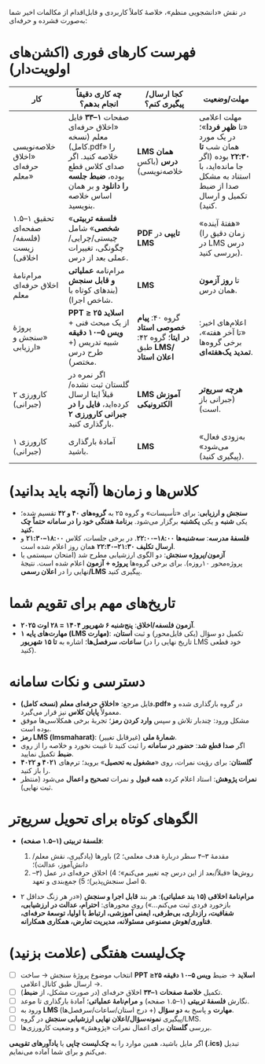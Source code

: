 در نقش «دانشجویی منظم»، خلاصهٔ کاملاً کاربردی و قابل‌اقدام از مکالمات اخیر شما به‌صورت فشرده و حرفه‌ای:

# فهرست کارهای فوری (اکشن‌های اولویت‌دار)

| کار                                     | چه کاری دقیقاً انجام بدهم؟                                                                                                                           | کجا ارسال/پیگیری کنم؟                                                   | مهلت/وضعیت                                                                                                                               |
| --------------------------------------- | ---------------------------------------------------------------------------------------------------------------------------------------------------- | ----------------------------------------------------------------------- | ---------------------------------------------------------------------------------------------------------------------------------------- |
| خلاصه‌نویسی «اخلاق حرفه‌ای معلم»        | صفحات **۱–۳۳** فایل «اخلاق حرفه‌ای معلم (نسخه کامل).pdf» را خلاصه کنید. اگر صدای کلاس قطع بوده، **ضبط جلسه را دانلود** و بر همان اساس خلاصه بنویسید. | **LMS همان درس** (باکس خلاصه‌نویسی)                                     | مهلت اعلامی «تا **ظهر فردا**»؛ در یک مورد همان شب **تا ۲۲:۳۰** بوده (اگر جا مانده‌اید، با استناد به مشکل صدا از ضبط تکمیل و ارسال کنید). |
| تحقیق ۱–۱.۵ صفحه‌ای (فلسفه/زیست اخلاقی) | «**فلسفه تربیتی شخصی**» شامل چیستی/چرایی/چگونگی، تغییرات عملی بعد از درس.                                                                            | **PDF تایپی** در **LMS**                                                | «هفتهٔ آینده» (زمان دقیق را در LMS درس بررسی کنید).                                                                                      |
| مرام‌نامهٔ اخلاق حرفه‌ای معلم           | مرام‌نامه **عملیاتی و قابل سنجش** (بندهای کوتاه با شاخص اجرا).                                                                                       | **LMS**                                                                 | تا **روز آزمون** همان درس.                                                                                                               |
| پروژهٔ «سنجش و ارزیابی»                 | **PPT ≥ ۲۵ اسلاید** از یک مبحث فنی + **ویس ۵–۱۰ دقیقه** شبیه تدریس (+ طرح درس مختصر).                                                                | گروه ۴۰: **پیام خصوصی استاد در ایتا**؛ گروه ۴۲: طبق **LMS/اعلان استاد** | اعلام‌های اخیر: «تا آخر هفته»، برخی گروه‌ها **تمدید یک‌هفته‌ای**.                                                                        |
| کارورزی ۲ (جبرانی)                      | اگر نمره در گلستان ثبت نشده/قبلاً ایتا ارسال کرده‌اید، **فایل را در جبرانی کارورزی ۲** بارگذاری کنید.                                                | **LMS آموزش الکترونیکی**                                                | **هرچه سریع‌تر** (جبرانی باز است).                                                                                                       |
| کارورزی ۱ (جبرانی)                      | آمادهٔ بارگذاری باشید.                                                                                                                               | **LMS**                                                                 | «به‌زودی فعال می‌شود» (پیگیری کنید).                                                                                                     |

# کلاس‌ها و زمان‌ها (آنچه باید بدانید)

* **سنجش و ارزیابی**: برای «تأسیسات» و گروه ۲۵ به **گروه‌های ۴۰ و ۴۲** تقسیم شده؛ یکی **شنبه** و یکی **یکشنبه** برگزار می‌شود. **برنامهٔ هفتگی خود را در سامانه حتماً چک کنید.**
* **فلسفهٔ مدرسه**: **سه‌شنبه‌ها ۱۸:۰۰–۲۲:۰۰**. در برخی جلسات، کلاس **۱۸:۰۰–۲۱:۳۰** و **ارسال تکلیف ۲۱:۳۰–۲۲:۳۰** همان روز اعلام شده است.
* **آزمون/پروژه سنجش**: دو الگوی ارزشیابی مطرح شد (امتحان سیستمی یا پروژه‌محور ۱۰روزه). برای برخی گروه‌ها **پروژه + آزمون** اعلام شده است. نتیجهٔ نهایی را در **اعلان رسمی/LMS** پیگیری کنید.

# تاریخ‌های مهم برای تقویم شما

* **آزمون فلسفه/اخلاق**: **پنج‌شنبه ۶ شهریور ۱۴۰۴ = ۲۸ اوت ۲۰۲۵**.
* **مهارت‌های پایه ۱ (LMS مهارت)**: تکمیل دو سؤال (یکی فایل‌محور) و ثبت **استان، ساعات، سرفصل‌ها**؛ اشاره به **تا ۱۵ شهریور** (تاریخ نهایی را در LMS خود قطعی کنید).

# دسترسی و نکات سامانه

* فایل مرجع: **«اخلاق حرفه‌ای معلم (نسخه کامل).pdf»** در گروه بارگذاری شده و معمولاً **پایان کلاس** نیز قرار می‌گیرد.
* مشکل ورود: چندبار تلاش و سپس **وارد کردن رمز**؛ تجربهٔ برخی همکلاسی‌ها موفق بوده است.
* **رمز LMS (lmsmaharat)**: **شمارهٔ ملی** (غیرقابل تغییر).
* اگر **صدا قطع شد**: **حضور در سامانه** را ثبت کنید تا غیبت نخورد و خلاصه را از روی **ضبط** تکمیل نمایید.
* **گلستان**: برای رؤیت نمرات، روی «**مشغول به تحصیل**» بروید؛ ترم‌های **۴۰۲۱ و ۴۰۲۲** را باز کنید.
* **نمرات پژوهش**: استاد اعلام کرده **همه قبول** و نمرات **تصحیح و اعمال** می‌شود (منتظر ثبت نهایی).

# الگوهای کوتاه برای تحویل سریع‌تر

* **فلسفهٔ تربیتی (۱–۱.۵ صفحه)**:

  1. مقدمهٔ ۳–۴ سطر دربارهٔ هدف معلمی؛ 2) باورها (یادگیری، نقش معلم/دانش‌آموز، عدالت)؛
  2. روش‌ها «قبلاً/بعد از این درس چه تغییر می‌کنم»؛ 4) اخلاق حرفه‌ای در عمل (۳–۵ اصل سنجش‌پذیر)؛ 5) جمع‌بندی و تعهد.
* **مرام‌نامهٔ اخلاقی (۱۵ بند عملیاتی)**: هر بند **قابل اجرا و سنجش** («در هر زنگ حداقل ۲ بازخورد فردی ثبت می‌کنم…») روی محورهای: **احترام، عدالت در ارزشیابی، شفافیت، رازداری، بی‌طرفی، ایمنی آموزشی، ارتباط با اولیا، توسعهٔ حرفه‌ای، فناوری/هوش مصنوعی مسئولانه، مدیریت تعارض، همکاری همکارانه**.

# چک‌لیست هفتگی (علامت بزنید)

* [ ] انتخاب موضوع پروژهٔ سنجش → ساخت **PPT ≥۲۵ اسلاید** → ضبط **ویس ۵–۱۰ دقیقه** → ارسال طبق کانال اعلامی.
* [ ] تکمیل **خلاصهٔ صفحات ۱–۳۳** اخلاق حرفه‌ای (در صورت مشکل، از **ضبط**).
* [ ] نگارش **فلسفهٔ تربیتی** (۱–۱.۵ صفحه) و **مرام‌نامهٔ عملیاتی**؛ آمادهٔ بارگذاری تا موعد.
* [ ] ورود به **LMS مهارت** و پاسخ به **دو سؤال** (+ درج استان/ساعات/سرفصل‌ها).
* [ ] پیگیری **نمونه‌سؤال/اعلان نهایی ارزشیابی سنجش** در گروه/LMS.
* [ ] بررسی **گلستان** برای اعمال نمرات «پژوهش» و وضعیت کارورزی‌ها.

اگر مایل باشید، همین موارد را به **چک‌لیست چاپی** یا **یادآورهای تقویمی (.ics)** تبدیل می‌کنم و برای شما آماده می‌نمایم.
